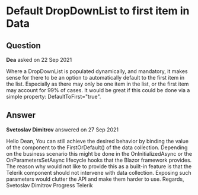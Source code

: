 # Default DropDownList to first item in Data

## Question

**Dea** asked on 22 Sep 2021

Where a DropDownList is populated dynamically, and mandatory, it makes sense for there to be an option to automatically default to the first item in the list. Especially as there may only be one item in the list, or the first item may account for 99% of cases. It would be great if this could be done via a simple property: DefaultToFirst="true".

## Answer

**Svetoslav Dimitrov** answered on 27 Sep 2021

Hello Dean, You can still achieve the desired behavior by binding the value of the component to the FirstOrDefault() of the data collection. Depending on the business scenario this might be done in the OnInitializedAsync or the OnParametersSetAsync lifecycle hooks that the Blazor framework provides. The reason why would not like to provide this as a built-in feature is that the Telerik component should not intervene with data collection. Exposing such parameters would clutter the API and make them harder to use. Regards, Svetoslav Dimitrov Progress Telerik
